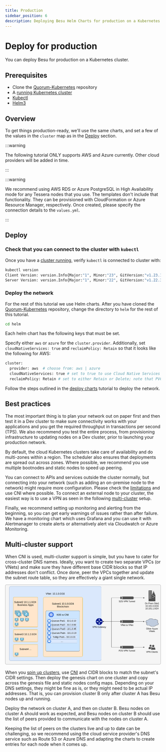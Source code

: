 ```yaml
---
title: Production
sidebar_position: 6
description: Deploying Besu Helm Charts for production on a Kubernetes cluster
---
```


# Deploy for production

You can deploy Besu for production on a Kubernetes cluster.

## Prerequisites

- Clone the [Quorum-Kubernetes](https://github.com/ConsenSys/quorum-kubernetes) repository
- A [running Kubernetes cluster](cluster.md)
- [Kubectl](https://kubernetes.io/docs/tasks/tools/)
- [Helm3](https://helm.sh/docs/intro/install/)

## Overview

To get things production-ready, we'll use the same charts, and set a few of the values in the `cluster` map as in the [Deploy](#deploy-the-network) section.

:::warning

The following tutorial ONLY supports AWS and Azure currently. Other cloud providers will be added in time.

:::

:::warning

We recommend using AWS RDS or Azure PostgreSQL in High Availability mode for any Tessera nodes that you use. The templates don't include that functionality. They can be provisioned with CloudFormation or Azure Resource Manager, respectively. Once created, please specify the connection details to the `values.yml`.

:::

## Deploy

### Check that you can connect to the cluster with `kubectl`

Once you have a [cluster running](cluster.md), verify `kubectl` is connected to cluster with:

```bash
kubectl version
Client Version: version.Info{Major:"1", Minor:"23", GitVersion:"v1.23.1", GitCommit:"86ec240af8cbd1b60bcc4c03c20da9b98005b92e", GitTreeState:"clean", BuildDate:"2021-12-16T11:41:01Z", GoVersion:"go1.17.5", Compiler:"gc", Platform:"linux/amd64"}
Server Version: version.Info{Major:"1", Minor:"22", GitVersion:"v1.22.3", GitCommit:"c92036820499fedefec0f847e2054d824aea6cd1", GitTreeState:"clean", BuildDate:"2021-10-27T18:35:25Z", GoVersion:"go1.16.9", Compiler:"gc", Platform:"linux/amd64"}
```

### Deploy the network

For the rest of this tutorial we use Helm charts. After you have cloned the [Quorum-Kubernetes](https://github.com/ConsenSys/quorum-kubernetes) repository, change the directory to `helm` for the rest of this tutorial.

```bash
cd helm
```

Each helm chart has the following keys that must be set.

Specify either `aws` or `azure` for the `cluster.provider`. Additionally, set `cloudNativeServices: true` and `reclaimPolicy: Retain` so that it looks like the following for AWS:

```bash
cluster:
  provider: aws  # choose from: aws | azure
  cloudNativeServices: true # set to true to use Cloud Native Services (SecretsManager and IAM for AWS; KeyVault & Managed Identities for Azure)
  reclaimPolicy: Retain # set to either Retain or Delete; note that PVCs and PVs will still exist after a 'helm delete'. Setting to Retain will keep volumes even if PVCs/PVs are deleted in kubernetes. Setting to Delete will remove volumes from EC2 EBS when PVC is deleted
```

Follow the steps outlined in the [deploy charts](charts.md) tutorial to deploy the network.

## Best practices

The most important thing is to plan your network out on paper first and then test it in a Dev cluster to make sure connectivity works with your applications and you get the required throughput in transactions per second (TPS). We also recommend you test the entire process, from provisioning infrastructure to updating nodes on a Dev cluster, prior to launching your production network.

By default, the cloud Kubernetes clusters take care of availability and do multi-zones within a region. The scheduler also ensures that deployments are spread out across zones. Where possible, we recommend you use multiple bootnodes and static nodes to speed up peering.

You can connect to APIs and services outside the cluster normally, but connecting into your network (such as adding an on-premise node to the network) might require more configuration. Please check the [limitations](index.md#limitations) and use CNI where possible. To connect an external node to your cluster, the easiest way is to use a VPN as seen in the following [multi-cluster](#multi-cluster-support) setup.

Finally, we recommend setting up monitoring and alerting from the beginning, so you can get early warnings of issues rather than after failure. We have a monitoring chart which uses Grafana and you can use it with Alertmanager to create alerts or alternatively alert via Cloudwatch or Azure Monitoring.

## Multi-cluster support

When CNI is used, multi-cluster support is simple, but you have to cater for cross-cluster DNS names. Ideally, you want to create two separate VPCs (or VNets) and make sure they have different base CIDR blocks so that IP addresses don't conflict. Once done, peer the VPCs together and update the subnet route table, so they are effectively a giant single network.

![multi-cluster](../../../assets/images/kubernetes-3.png)

When you [spin up clusters](cluster.md), use [CNI](index.md#limitations) and CIDR blocks to match the subnet's CIDR settings. Then deploy the genesis chart on one cluster and copy across the genesis file and static nodes config maps. Depending on your DNS settings, they might be fine as is, or they might need to be actual IP addresses. That is, you can provision cluster B only after cluster A has Besu nodes up and running.

Deploy the network on cluster A, and then on cluster B. Besu nodes on cluster A should work as expected, and Besu nodes on cluster B should use the list of peers provided to communicate with the nodes on cluster A.

Keeping the list of peers on the clusters live and up to date can be challenging, so we recommend using the cloud service provider's DNS service such as Route 53 or Azure DNS and adapting the charts to create entries for each node when it comes up.
